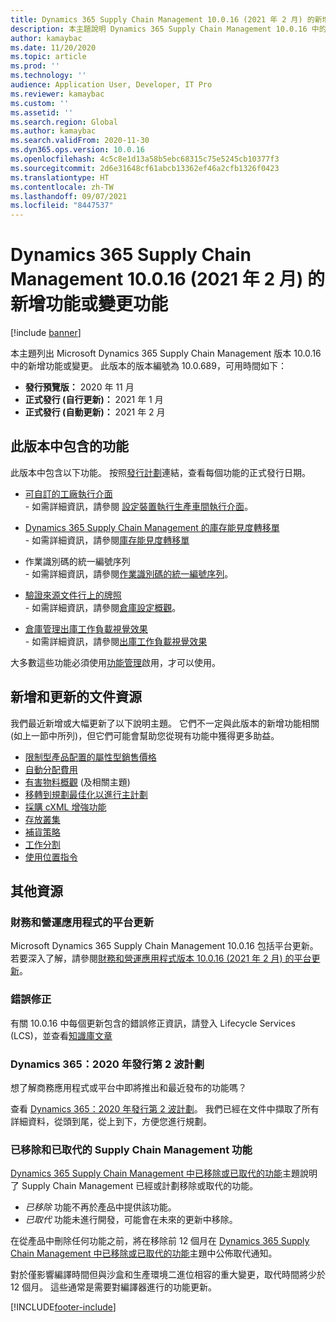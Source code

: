 ```yaml
---
title: Dynamics 365 Supply Chain Management 10.0.16 (2021 年 2 月) 的新增功能或變更功能
description: 本主題說明 Dynamics 365 Supply Chain Management 10.0.16 中的新增功能或變更。
author: kamaybac
ms.date: 11/20/2020
ms.topic: article
ms.prod: ''
ms.technology: ''
audience: Application User, Developer, IT Pro
ms.reviewer: kamaybac
ms.custom: ''
ms.assetid: ''
ms.search.region: Global
ms.author: kamaybac
ms.search.validFrom: 2020-11-30
ms.dyn365.ops.version: 10.0.16
ms.openlocfilehash: 4c5c8e1d13a58b5ebc68315c75e5245cb10377f3
ms.sourcegitcommit: 2d6e31648cf61abcb13362ef46a2cfb1326f0423
ms.translationtype: HT
ms.contentlocale: zh-TW
ms.lasthandoff: 09/07/2021
ms.locfileid: "8447537"
---
```

# <a name="whats-new-or-changed-in-dynamics-365-supply-chain-management-10016-february-2021"></a>Dynamics 365 Supply Chain Management 10.0.16 (2021 年 2 月) 的新增功能或變更功能

[!include [banner](../includes/banner.md)]

本主題列出 Microsoft Dynamics 365 Supply Chain Management 版本 10.0.16 中的新增功能或變更。 此版本的版本編號為 10.0.689，可用時間如下：

- **發行預覽版：** 2020 年 11 月
- **正式發行 (自行更新)：** 2021 年 1 月
- **正式發行 (自動更新)：** 2021 年 2 月

## <a name="features-included-in-this-release"></a>此版本中包含的功能

此版本中包含以下功能。 按照[發行計劃](/dynamics365-release-plan/2020wave2/finance-operations/dynamics365-supply-chain-management/planned-features)連結，查看每個功能的正式發行日期。

- [可自訂的工廠執行介面](/dynamics365-release-plan/2020wave2/finance-operations/dynamics365-supply-chain-management/customizable-shop-floor-execution-interface)<br> - 如需詳細資訊，請參閱 [設定裝置執行生產車間執行介面](../production-control/production-floor-execution-setup.md)。

- [Dynamics 365 Supply Chain Management 的庫存能見度轉移單](/dynamics365-release-plan/2020wave2/finance-operations/dynamics365-supply-chain-management/inventory-visibility-add-in-dynamics-365-supply-chain-management-preview)<br> - 如需詳細資訊，請參閱[庫存能見度轉移單](../inventory/inventory-visibility.md)

- 作業識別碼的統一編號序列<br> - 如需詳細資訊，請參閱[作業識別碼的統一編號序列](../production-control/unified-job-ids.md)。

- [驗證來源文件行上的牌照](/dynamics365-release-plan/2020wave2/finance-operations/dynamics365-supply-chain-management/validate-license-plates-source-document-lines)<br> - 如需詳細資訊，請參閱[倉庫設定概觀](../warehousing/warehouse-configuration.md)。

- [倉庫管理出庫工作負載視覺效果](/dynamics365-release-plan/2020wave2/finance-operations/dynamics365-supply-chain-management/warehouse-management--workload-visualization)<br> - 如需詳細資訊，請參閱[出庫工作負載視覺效果](../warehousing/outbound-workload-visualization.md)

大多數這些功能必須使用[功能管理](../../fin-ops-core/fin-ops/get-started/feature-management/feature-management-overview.md)啟用，才可以使用。

## <a name="new-and-updated-documentation-resources"></a>新增和更新的文件資源

我們最近新增或大幅更新了以下說明主題。 它們不一定與此版本的新增功能相關 (如上一節中所列)，但它們可能會幫助您從現有功能中獲得更多助益。

- [限制型產品配置的屬性型銷售價格](../pim/attribute-based-product-configurator.md)
- [自動分配費用](../procurement/automatic-charges-allocation.md)
- [有害物料概觀](../pim/hazmat-overview.md) (及相關主題)
- [移轉到規劃最佳化以進行主計劃](../master-planning/new-master-planning-engine.md)
- [採購 cXML 增強功能](../procurement/purchasing-cxml-enhancements.md)
- [存放叢集](../warehousing/putaway-clusters.md)
- [補貨策略](../warehousing/replenishment-strategies.md)
- [工作分割](../warehousing/work-split.md)
- [使用位置指令](../warehousing/create-location-directive.md)

## <a name="additional-resources"></a>其他資源

### <a name="platform-updates-for-finance-and-operations-apps"></a>財務和營運應用程式的平台更新

Microsoft Dynamics 365 Supply Chain Management 10.0.16 包括平台更新。 若要深入了解，請參閱[財務和營運應用程式版本 10.0.16 (2021 年 2 月) 的平台更新](../../fin-ops-core/dev-itpro/get-started/whats-new-platform-updates-10-0-16.md)。

### <a name="bug-fixes"></a>錯誤修正

有關 10.0.16 中每個更新包含的錯誤修正資訊，請登入 Lifecycle Services (LCS)，並查看[知識庫文章](https://fix.lcs.dynamics.com/Issue/Details?bugId=528995&dbType=3&qc=267a545fabd24e111868bedc16716f5713a785ed096cdb6209526f41631e41db)

### <a name="dynamics-365-2020-release-wave-2-plan"></a>Dynamics 365：2020 年發行第 2 波計劃

想了解商務應用程式或平台中即將推出和最近發布的功能嗎？

查看 [Dynamics 365：2020 年發行第 2 波計劃](/dynamics365-release-plan/2020wave2/index)。 我們已經在文件中擷取了所有詳細資料，從頭到尾，從上到下，方便您進行規劃。

### <a name="removed-and-deprecated-supply-chain-management-features"></a>已移除和已取代的 Supply Chain Management 功能

[Dynamics 365 Supply Chain Management 中已移除或已取代的功能](removed-deprecated-features-scm-updates.md)主題說明了 Supply Chain Management 已經或計劃移除或取代的功能。

- *已移除* 功能不再於產品中提供該功能。
- *已取代* 功能未進行開發，可能會在未來的更新中移除。

在從產品中刪除任何功能之前，將在移除前 12 個月在 [Dynamics 365 Supply Chain Management 中已移除或已取代的功能](removed-deprecated-features-scm-updates.md)主題中公佈取代通知。

對於僅影響編譯時間但與沙盒和生產環境二進位相容的重大變更，取代時間將少於 12 個月。 這些通常是需要對編譯器進行的功能更新。


[!INCLUDE[footer-include](../../includes/footer-banner.md)]